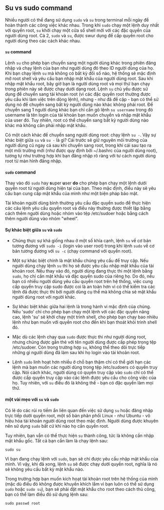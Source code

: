 ## Su vs sudo command

Nhiều người có thể đang sử dụng `sudo` và `su` trong terminal mỗi ngày để hoàn thành các công việc khác nhau. Trong khi  `sudo` chạy một lệnh duy nhất với quyền root, `su` khởi chạy một cửa sổ shell mới với các đặc quyền của người dùng root. Cả 2, `sudo` và `su`, được swur dụng để cấp quyền root cho người dùng theo các cách khác nhau.

#### `su` command

Lệnh `su` cho phép bạn chuyển sang một người dùng khác trong phiên đăng nhập và chạy lệnh của bạn như người dùng đó theo ID người dùng của họ. Khi bạn chạy lệnh `su` mà không có bất kỳ đối số nào, hệ thống sẽ mặc định mở root shell và yêu cầu bạn nhập mật khẩu của người dùng root. Sau khi nhập mật khẩu root, bây giờ bạn là người dùng root và mọi thứ bạn chạy trong phiên này sẽ được chạy dưới dạng root. Lệnh `su` chủ yếu được sử dụng để chuyển sang tài khoản root (vì các đặc quyền root thường được yêu cầu khi làm việc trên dòng lệnh), nhưng - như đã đề cập - bạn có thể sử dụng nó để chuyển sang bất kỳ người dùng nào khác không phải root. Để chuyển sang 1 người dùng khác bạn chỉ cần gõ lệnh `su username` trong đó username là tên login của tài khoản bạn muốn chuyển và nhập mật khẩu của user đó. Tuy nhiên, root có thể chuyển sang bất kỳ người dùng nào khác mà không cần phải nhập mật khẩu.

Có một cách khác để chuyển sang người dùng root: chạy lệnh `su -`. Vậy sự khác biệt giữa `su` và `su -` là gì? Cái trước sẽ giữ nguyên môi trường của người dùng cũ ngay cả sau khi chuyển sang root, trong khi cái sau tạo ra một môi trường mới (như được quy định bởi ~/.bashrc của người dùng root), tương tự như trường hợp khi bạn đăng nhập rõ ràng với tư cách người dùng root từ màn hình đăng nhập.

#### `sudo` command

Thay vào đó `sudo` hay **s**uper **u**ser **do** cho phép bạn chạy một lệnh dưới quyền root từ người dùng hiện tại của bạn. Theo mặc định, điều này sẽ yêu cầu bạn cung cấp mật khẩu của mình như một biện pháp bảo mật.

Tài khoản người dùng bình thường yêu cầu đặc quyền sudo để thực hiện các câu lệnh yêu cầu quyền root và điều này thường được thiết lập bằng cách thêm người dùng hoặc nhóm vào tệp /etc/sudoer hoặc bằng cách thêm người dùng vào nhóm "wheel".

#### Sự khác biệt giữa `su` và `sudo`

- Chúng thực sự khá giống nhau ở một số khía cạnh, lệnh `su` về cơ bản tương đương với `sudo -i` (login vào user root) trong khi lệnh `sudo` về cơ bản tương đương với `su -c` (chạy command với quyền root).

- Một sự khác biệt chính là mật khẩu chúng yêu cầu để truy cập. Nếu người dùng chạy lệnh `su` thì họ sẽ được yêu cầu nhập mật khẩu của tài khoản root. Nếu thay vào đó, người dùng đang thực thi một lệnh bằng `sudo`, họ chỉ cần mật khẩu và đặc quyền sudo của riêng họ. Do đó, nếu bạn có nhiều người dùng yêu cầu quyền root trên hệ thống, việc cung cấp quyền truy cập sudo được coi là an toàn hơn vì có thể kiểm tra các lệnh đã được thực thi bởi người dùng cụ thể mà không chia sẻ mật khẩu người dùng root với người khác.

- Sự khác biệt khác giữa hai lệnh là trong hành vi mặc định của chúng. Nếu 'sudo' chỉ cho phép bạn chạy một lệnh với các đặc quyền nâng cao, lệnh 'su' sẽ khởi chạy một trình shell, cho phép bạn chạy bao nhiêu lệnh như bạn muốn với quyền root cho đến khi bạn thoát khỏi trình shell đó.

- Mặc dù các lệnh chạy qua `sudo` được thực thi như người dùng root, nhưng chúng được gắn thẻ với tên người dùng được cấp phép trong tệp /etc/sudoer. Còn trong trường hợp `su`, không thể theo dõi trực tiếp những gì người dùng đã làm sau khi họ login vào tài khoản root.

- Lệnh `sudo` linh hoạt hơn nhiều ở chỗ bạn thậm chí có thể giới hạn các lệnh mà bạn muốn các người dùng trong tệp /etc/sudoers có quyền truy cập. Nói cách khác, người dùng có quyền truy cập vào `sudo` chỉ có thể được cấp quyền truy cập vào các lệnh được yêu cầu cho công việc của họ. Tuy nhiên, với `su` điều đó là không thể - bạn có đặc quyền làm mọi thứ.

#### một vài mẹo với `su` và `sudo`

Có lẽ do các rủi ro tiềm ẩn liên quan đến việc sử dụng `su` hoặc đăng nhập trực tiếp dưới quyền root, một số bản phân phối Linux - như Ubuntu - vô hiệu hóa  tài khoản người dùng root theo mặc định. Người dùng được khuyên nên sử dụng `sudo` bất cứ khi nào họ cần quyền root.

Tuy nhiên, bạn vẫn có thể thực hiện `su` thành công, tức là không cần nhập mật khẩu gốc. Tất cả bạn cần làm là chạy lệnh sau:

`sudo su`

Vì bạn đang chạy lệnh với `sudo`, bạn sẽ chỉ được yêu cầu nhập mật khẩu của mình. Vì vậy, khi đã xong, lệnh `su` sẽ được chạy dưới quyền root, nghĩa là nó sẽ không yêu cầu bất kỳ mật khẩu nào.

Trong trường hợp bạn muốn kích hoạt tài khoản root trên hệ thống của mình (mặc dù điều đó không được khuyến khích lắm vì bạn luôn có thể sử dụng `sudo` hoặc `sudo su`), bạn sẽ phải đặt mật khẩu cho root theo cách thủ công, bạn có thể làm điều đó sử dụng lệnh sau:

`sudo passwd root`